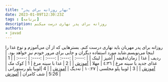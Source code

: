 ```yaml
---
title: "نهار روزانه برای پدر"
date: 2023-01-09T12:30:23Z
tags : [برنامه]
description: روزانه برای پدر نهاری درست میکنم
authors:
- javad
---
```


روزانه برای پدر مهربان باید نهاری درست کنم. بسترهایی که از آن می‌آموزم و نوع غذا را اینجا می‌نویسم.شاید مورد استفاده دیگران و جایی برای مرور خودم نیز خواهد بود.
| ردیف | غذا |  زمان/دقیقه | آشپز | لینک |
| :----: |  :----: |  :----: | :----: |  :----: |
| 1 | غذای جدید با سینه مرغ  | ٤:٣٦  | مهلا | [آموزش](https://www.youtube.com/watch?v=6f1LSwtuj2g) |
| 2 | غذا  با سینه مرغ  | 1  | کوک مک | [آموزش](https://www.youtube.com/watch?v=tAMf9vKolcg&list=PL1ygF2bIRjFZW9qATra8NRsjgaRFzUvQk) |
| 3 | لوبیا پلو مجلسی  | ١٠:٢٧  | ته‌دیگ | [آموزش](https://www.youtube.com/watch?v=gl5iBT4En0M) |
| 4 |لوبیا پلو رستورانی | 5:26 | شف کامران | [آموزش](https://www.youtube.com/watch?v=Wmx72xUq6Us) |

